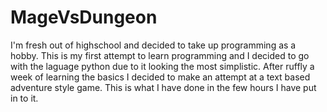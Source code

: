# MageVsDungeon
I'm fresh out of highschool and decided to take up programming as a hobby. This is my first attempt to learn programming and I decided to go with the laguage python due to it looking the most simplistic. After ruffly a week of learning the basics I decided to make an attempt at a text based adventure style game. This is what I have done in the few hours I have put in to it.
